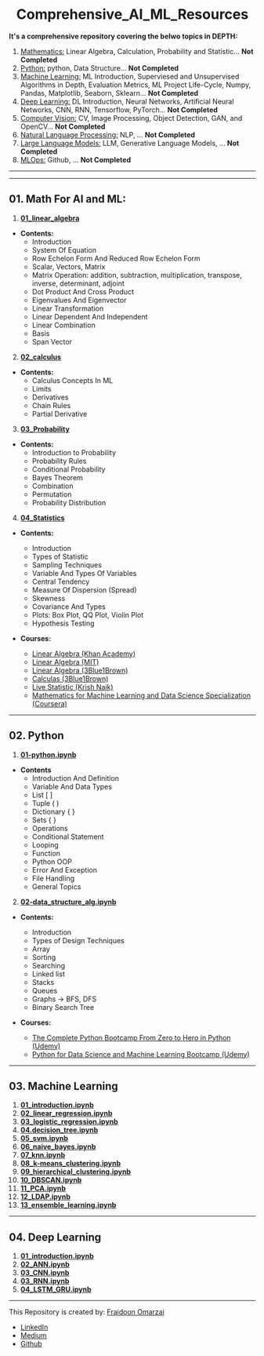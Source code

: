 <h1 align=center> Comprehensive_AI_ML_Resources </h1>

**It's a comprehensive repository covering the belwo topics in DEPTH:**

01. [Mathematics:]() Linear Algebra, Calculation, Probability and Statistic... **Not Completed**
02. [Python:]() python, Data Structure... **Not Completed**
03. [Machine Learning:]() ML Introduction, Superviesed and Unsupervised Algorithms in Depth, Evaluation Metrics, ML Project Life-Cycle, Numpy, Pandas, Matplotlib, Seaborn, Sklearn... **Not Completed**
04. [Deep Learning:]() DL Introduction, Neural Networks, Artificial Neural Networks, CNN, RNN, Tensorflow, PyTorch... **Not Completed**
05. [Computer Vision:]() CV, Image Processing, Object Detection, GAN, and OpenCV... **Not Completed**
06. [Natural Language Processing:]() NLP, ... **Not Completed**
07. [Large Language Models:]() LLM, Generative Language Models, ... **Not Completed**
08. [MLOps:]() Github, ... **Not Completed**
------------------------------------------------------------------------
------------------------------------------------------------------------
## 01. Math For AI and ML:

1. [**01_linear_algebra**](https://github.com/FraidoonOmarzai/Comprehensive_AI_ML_RESOURCES/blob/main/01_math/01_linear_algebra.ipynb)
- **Contents:**
    - Introduction
    - System Of Equation
    - Row Echelon Form And Reduced Row Echelon Form
    - Scalar, Vectors, Matrix
    - Matrix Operation: addition, subtraction, multiplication, transpose, inverse, determinant, adjoint
    - Dot Product And Cross Product
    - Eigenvalues And Eigenvector
    - Linear Transformation
    - Linear Dependent And Independent
    - Linear Combination
    - Basis
    - Span Vector

2. [**02_calculus**](https://github.com/FraidoonOmarzai/Comprehensive_AI_ML_RESOURCES/blob/main/01_math/02_calculus.ipynb)
- **Contents:**
    - Calculus Concepts In ML
    - Limits
    - Derivatives
    - Chain Rules
    - Partial Derivative

3. [**03_Probability**](https://github.com/FraidoonOmarzai/Comprehensive_AI_ML_RESOURCES/blob/main/01_math/03_probability.ipynb)
- **Contents:**
    - Introduction to Probability
    - Probability Rules
    - Conditional Probability
    - Bayes Theorem
    - Combination
    - Permutation
    - Probability Distribution
    
4. [**04_Statistics**](https://github.com/FraidoonOmarzai/Comprehensive_AI_ML_RESOURCES/blob/main/01_math/04_statistics.ipynb)
- **Contents:**
    - Introduction
    - Types of Statistic
    - Sampling Techniques
    - Variable And Types Of Variables
    - Central Tendency
    - Measure Of Dispersion (Spread)
    - Skewness
    - Covariance And Types
    - Plots: Box Plot, QQ Plot, Violin Plot
    - Hypothesis Testing

- **Courses:**
    - [Linear Algebra (Khan Academy)](https://www.youtube.com/watch?v=xyAuNHPsq-g&list=PLFD0EB975BA0CC1E0&ab_channel=KhanAcademy)
    - [Linear Algebra (MIT)](https://www.youtube.com/watch?v=ZK3O402wf1c&list=PL49CF3715CB9EF31D&index=1&ab_channel=MITOpenCourseWare)
    - [Linear Algebra (3Blue1Brown)](https://www.youtube.com/watch?v=fNk_zzaMoSs&list=PLZHQObOWTQDPD3MizzM2xVFitgF8hE_ab&ab_channel=3Blue1Brown)
    - [Calculas (3Blue1Brown)](https://www.youtube.com/watch?v=WUvTyaaNkzM&list=PLZHQObOWTQDMsr9K-rj53DwVRMYO3t5Yr&ab_channel=3Blue1Brown)
    - [Live Statistic (Krish Naik)](https://www.youtube.com/watch?v=11unm2hmvOQ&list=PLZoTAELRMXVMgtxAboeAx-D9qbnY94Yay&ab_channel=KrishNaik)
    - [Mathematics for Machine Learning and Data Science Specialization (Coursera)](https://www.coursera.org/specializations/mathematics-for-machine-learning-and-data-science)
------------------------------------------------------------------------
## 02. Python

1. [**01-python.ipynb**](https://github.com/FraidoonOmarzai/Comprehensive_AI_ML_RESOURCES/blob/main/02_Python/01-python.ipynb)
- **Contents**
    - Introduction And Definition
    - Variable And Data Types
    - List [ ]
    - Tuple ( )
    - Dictionary { }
    - Sets { }
    - Operations
    - Conditional Statement
    - Looping
    - Function
    - Python OOP
    - Error And Exception
    - File Handling
    - General Topics


2. [**02-data_structure_alg.ipynb**](https://github.com/FraidoonOmarzai/Comprehensive_AI_ML_RESOURCES/blob/main/02_Python/02_data_structure_alg.ipynb)
- **Contents:**
    - Introduction
    - Types of Design Techniques
    - Array
    - Sorting
    - Searching
    - Linked list
    - Stacks
    - Queues
    - Graphs → BFS, DFS
    - Binary Search Tree


- **Courses:**
    - [The Complete Python Bootcamp From Zero to Hero in Python (Udemy)](https://www.udemy.com/course/complete-python-bootcamp/?couponCode=LETSLEARNNOWPP)
    - [Python for Data Science and Machine Learning Bootcamp (Udemy)](https://www.udemy.com/course/python-for-data-science-and-machine-learning-bootcamp/?couponCode=LETSLEARNNOWPP)


------------------------------------------------------------------------
## 03. Machine Learning
1. [**01_introduction.ipynb**](https://github.com/FraidoonOmarzai/Comprehensive_AI_ML_RESOURCES/blob/main/03_ML/01_introduction.ipynb)
2. [**02_linear_regression.ipynb**](https://github.com/FraidoonOmarzai/Comprehensive_AI_ML_RESOURCES/blob/main/03_ML/02_linear_regression.ipynb)
3. [**03_logistic_regression.ipynb**](https://github.com/FraidoonOmarzai/Comprehensive_AI_ML_RESOURCES/blob/main/03_ML/03_logistic_regression.ipynb)
4. [**04.decision_tree.ipynb**](https://github.com/FraidoonOmarzai/Comprehensive_AI_ML_RESOURCES/blob/main/03_ML/04_decision_tree.ipynb)
5. [**05_svm.ipynb**](https://github.com/FraidoonOmarzai/Comprehensive_AI_ML_RESOURCES/blob/main/03_ML/05_svm.ipynb)
6. [**06_naive_bayes.ipynb**]()
7. [**07_knn.ipynb**]()
8. [**08_k-means_clustering.ipynb**]()
9. [**09_hierarchical_clustering.ipynb**]()
10. [**10_DBSCAN.ipynb**]()
11. [**11_PCA.ipynb**]()
12. [**12_LDAP.ipynb**]()
13. [**13_ensemble_learning.ipynb**]()



------------------------------------------------------------------------
## 04. Deep Learning
1. [**01_introduction.ipynb**]()
2. [**02_ANN.ipynb**]()
3. [**03_CNN.ipynb**]()
4. [**03_RNN.ipynb**]()
5. [**04_LSTM_GRU.ipynb**]()


------------------------------------------------------------------------

This Repository is created by: [Fraidoon Omarzai](https://github.com/FraidoonOmarzai)
- [LinkedIn](inkedin.com/in/fraidoon-omarzai-8592131b4/)
- [Medium](https://medium.com/@fraidoonomarzai99)
- [Github](github.com/FraidoonOmarzai)
